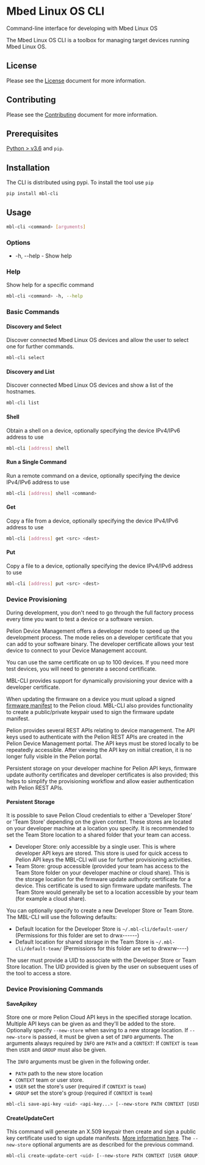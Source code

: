 # Mbed Linux OS CLI

Command-line interface for developing with Mbed Linux OS

The Mbed Linux OS CLI is a toolbox for managing target devices running Mbed Linux OS.

## License

Please see the [License][mbl-license] document for more information.

## Contributing

Please see the [Contributing][mbl-contributing] document for more information.


## Prerequisites

[Python > v3.6](https://python.org) and `pip`. 


## Installation

The CLI is distributed using pypi. To install the tool use `pip`

```bash
pip install mbl-cli
```

## Usage

```bash
mbl-cli <command> [arguments]
```

### Options

- -h, --help - Show help

### Help

Show help for a specific command

```bash
mbl-cli <command> -h, --help
```

### Basic Commands

#### Discovery and Select

Discover connected Mbed Linux OS devices and allow the user to select one for further commands.

```bash
mbl-cli select
```

#### Discovery and List

Discover connected Mbed Linux OS devices and show a list of the hostnames.

```bash
mbl-cli list
```

#### Shell

Obtain a shell on a device, optionally specifying the device IPv4/IPv6 address to use

```bash
mbl-cli [address] shell 
```

#### Run a Single Command

Run a remote command on a device, optionally specifying the device IPv4/IPv6 address to use

```bash
mbl-cli [address] shell <command>
```

#### Get

Copy a file from a device, optionally specifying the device IPv4/IPv6 address to use

```bash
mbl-cli [address] get <src> <dest> 
```

#### Put

Copy a file to a device, optionally specifying the device IPv4/IPv6 address to use

```bash
mbl-cli [address] put <src> <dest>
```

### Device Provisioning

During development, you don't need to go through the full factory process every time you want to test a device or a software version.

Pelion Device Management offers a developer mode to speed up the development process. The mode relies on a developer certificate that you can add to your software binary. The developer certificate allows your test device to connect to your Device Management account.

You can use the same certificate on up to 100 devices. If you need more test devices, you will need to generate a second certificate.

MBL-CLI provides support for dynamically provisioning your device with a developer certificate.

When updating the firmware on a device you must upload a signed [firmware manifest](https://cloud.mbed.com/docs/current/updating-firmware/firmware-manifests.html) to the Pelion cloud. MBL-CLI also provides functionality to create a public/private keypair used to sign the firmware update manifest.

Pelion provides several REST APIs relating to device management. The API keys used to authenticate with the Pelion REST APIs are created in the Pelion Device Management portal. The API keys must be stored locally to be repeatedly accessible. After viewing the API key on initial creation, it is no longer fully visible in the Pelion portal.

Persistent storage on your developer machine for Pelion API keys, firmware update authority certificates and developer certificates is also provided; this helps to simplify the provisioning workflow and allow easier authentication with Pelion REST APIs.

#### Persistent Storage

It is possible to save Pelion Cloud credentials to either a 'Developer Store' or 'Team Store' depending on the given context.
These stores are located on your developer machine at a location you specify. It is recommended to set the Team Store location to a shared folder that your team can access.

- Developer Store: only accessible by a single user. This is where developer API keys are stored. This store is used for quick access to Pelion API keys the MBL-CLI will use for further provisioning activities.
- Team Store: group accessible (provided your team has access to the Team Store folder on your developer machine or cloud share). This is the storage location for the firmware update authority certificate for a device. This certificate is used to sign firmware update manifests. The Team Store would generally be set to a location accessible by your team (for example a cloud share).

You can optionally specify to create a new Developer Store or Team Store. The MBL-CLI will use the following defaults:

- Default location for the Developer Store is `~/.mbl-cli/default-user/` (Permissions for this folder are set to drwx------)
- Default location for shared storage in the Team Store is `~/.mbl-cli/default-team/` (Permissions for this folder are set to drwxrw----)

The user must provide a UID to associate with the Developer Store or Team Store location.
The UID provided is given by the user on subsequent uses of the tool to access a store.

### Device Provisioning Commands

#### SaveApikey

Store one or more Pelion Cloud API keys in the specified storage location.
Multiple API keys can be given as and they'll be added to the store.
Optionally specify `--new-store` when saving to a new storage location.
If `--new-store` is passed, it must be given a set of `INFO` arguments.
The arguments always required by `INFO` are `PATH` and a `CONTEXT`:
If `CONTEXT` is `team` then `USER` and `GROUP` must also be given.

The `INFO` arguments must be given in the following order.

- `PATH` path to the new store location
- `CONTEXT` team or user store.
- `USER` set the store's user (required if `CONTEXT` is `team`)
- `GROUP` set the store's group (required if `CONTEXT` is `team`)

```bash
mbl-cli save-api-key <uid> <api-key...> [--new-store PATH CONTEXT [USER GROUP]]
```

#### CreateUpdateCert

This command will generate an X.509 keypair then create and sign a public key certificate used to sign update manifests. [More information here](https://cloud.mbed.com/docs/current/updating-firmware/update-auth-cert.html). The `--new-store` optional arguments are as described for the previous command.


```bash
mbl-cli create-update-cert <uid> [--new-store PATH CONTEXT [USER GROUP]]
```

[mbl-license]: LICENSE.md
[mbl-contributing]: CONTRIBUTING.md

